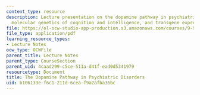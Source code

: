 ```yaml
---
content_type: resource
description: Lecture presentation on the dopamine pathway in psychiatric disorders,
  molecular genetics of cognition and intelligence, and transgene expression.
file: https://ol-ocw-studio-app-production.s3.amazonaws.com/courses/9-914-special-topics-genetics-neurobiology-and-pathophysiology-of-psychiatric-disorders-fall-2008/b106133ef6c1211d6ceaf9a2afba36bc_MIT9_914f08_lec05.pdf
file_type: application/pdf
learning_resource_types:
- Lecture Notes
ocw_type: OCWFile
parent_title: Lecture Notes
parent_type: CourseSection
parent_uid: 4caad299-c5ce-511a-d41f-ead0d5341979
resourcetype: Document
title: The Dopamine Pathway in Psychiatric Disorders
uid: b106133e-f6c1-211d-6cea-f9a2afba36bc
---
```

